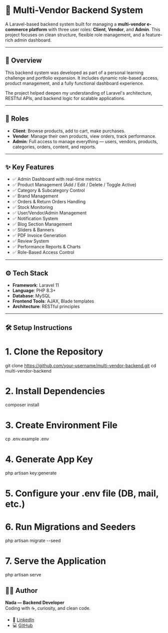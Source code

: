 # 🛒 Multi-Vendor Backend System

A Laravel-based backend system built for managing a **multi-vendor e-commerce platform** with three user roles: **Client**, **Vendor**, and **Admin**. This project focuses on clean structure, flexible role management, and a feature-rich admin dashboard.

---

## 🚀 Overview

This backend system was developed as part of a personal learning challenge and portfolio expansion. It includes dynamic role-based access, product management, and a fully functional dashboard experience.

The project helped deepen my understanding of Laravel's architecture, RESTful APIs, and backend logic for scalable applications.

---

## 👥 Roles

- **Client**: Browse products, add to cart, make purchases.
- **Vendor**: Manage their own products, view orders, track performance.
- **Admin**: Full access to manage everything — users, vendors, products, categories, orders, content, and reports.

---

## ✨ Key Features

- ✅ Admin Dashboard with real-time metrics  
- ✅ Product Management (Add / Edit / Delete / Toggle Active)  
- ✅ Category & Subcategory Control  
- ✅ Brand Management  
- ✅ Orders & Return Orders Handling  
- ✅ Stock Monitoring  
- ✅ User/Vendor/Admin Management  
- ✅ Notification System  
- ✅ Blog Section Management  
- ✅ Sliders & Banners  
- ✅ PDF Invoice Generation  
- ✅ Review System  
- ✅ Performance Reports & Charts  
- ✅ Role-Based Access Control  

---

## ⚙️ Tech Stack

- **Framework**: Laravel 11  
- **Language**: PHP 8.3+  
- **Database**: MySQL  
- **Frontend Tools**: AJAX, Blade templates  
- **Architecture**: RESTful principles  

---

## 🛠️ Setup Instructions


# 1. Clone the Repository
git clone https://github.com/your-username/multi-vendor-backend.git
cd multi-vendor-backend

# 2. Install Dependencies
composer install

# 3. Create Environment File
cp .env.example .env

# 4. Generate App Key
php artisan key:generate

# 5. Configure your .env file (DB, mail, etc.)

# 6. Run Migrations and Seeders
php artisan migrate --seed

# 7. Serve the Application
php artisan serve




## 👩‍💻 Author

**Nada — Backend Developer**  
Coding with ☕, curiosity, and clean code.

- 🔗 [LinkedIn](https://www.linkedin.com/in/nada-reda22/)
- 💻 [GitHub](https://github.com/NadaReda22)

